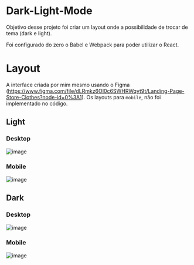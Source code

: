 # Dark-Light-Mode
Objetivo desse projeto foi criar um layout onde a possibilidade de trocar de tema (dark e light).

Foi configurado do zero o Babel e Webpack para poder utilizar o React.

# Layout
A interface criada por mim mesmo usando o Figma (https://www.figma.com/file/dLRmkz6OI0c6SWHRWqyt9t/Landing-Page-Store-Clothes?node-id=0%3A1).
Os layouts para `mobile`, não foi implementado no código.

## Light

### Desktop
![image](https://user-images.githubusercontent.com/52856911/125689839-d6e4f6dc-9ef0-43f2-902e-48da75e0583d.png)

### Mobile
![image](https://user-images.githubusercontent.com/52856911/125691598-a1996119-e439-4192-9357-714d8845a989.png)

## Dark

### Desktop
![image](https://user-images.githubusercontent.com/52856911/125689975-551abf53-d931-44a5-8e1d-189a601bc2a6.png)

### Mobile
![image](https://user-images.githubusercontent.com/52856911/125691744-58d87203-4910-4bae-954b-88a9a56beda2.png)
